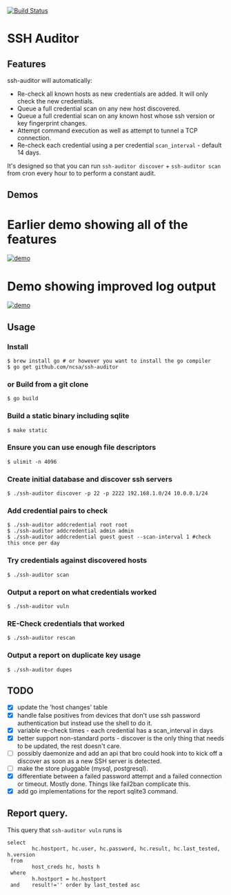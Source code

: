 [![Build Status](https://travis-ci.org/ncsa/ssh-auditor.svg?branch=master)](https://travis-ci.org/ncsa/ssh-auditor)

# SSH Auditor


## Features

ssh-auditor will automatically:

* Re-check all known hosts as new credentials are added.  It will only check the new credentials.
* Queue a full credential scan on any new host discovered.
* Queue a full credential scan on any known host whose ssh version or key fingerprint changes.
* Attempt command execution as well as attempt to tunnel a TCP connection.
* Re-check each credential using a per credential `scan_interval` - default 14 days.


It's designed so that you can run `ssh-auditor discover` + `ssh-auditor scan`
from cron every hour to to perform a constant audit.

## Demos

# Earlier demo showing all of the features
[![demo](https://asciinema.org/a/5rb3wv8oyoqzd80jfl03grrcv.png)](https://asciinema.org/a/5rb3wv8oyoqzd80jfl03grrcv?autoplay=1)

# Demo showing improved log output

[![demo](https://asciinema.org/a/F3fQYyJcieCS9Kfna6xWferjK.png)](https://asciinema.org/a/F3fQYyJcieCS9Kfna6xWferjK?autoplay=1)


## Usage

### Install

    $ brew install go # or however you want to install the go compiler
    $ go get github.com/ncsa/ssh-auditor

### or Build from a git clone

    $ go build

### Build a static binary including sqlite

    $ make static

### Ensure you can use enough file descriptors

    $ ulimit -n 4096

### Create initial database and discover ssh servers

    $ ./ssh-auditor discover -p 22 -p 2222 192.168.1.0/24 10.0.0.1/24

### Add credential pairs to check

    $ ./ssh-auditor addcredential root root
    $ ./ssh-auditor addcredential admin admin
    $ ./ssh-auditor addcredential guest guest --scan-interval 1 #check this once per day

### Try credentials against discovered hosts

    $ ./ssh-auditor scan

### Output a report on what credentials worked

    $ ./ssh-auditor vuln

### RE-Check credentials that worked

    $ ./ssh-auditor rescan

### Output a report on duplicate key usage

    $ ./ssh-auditor dupes

## TODO

 - [x] update the 'host changes' table
 - [x] handle false positives from devices that don't use ssh password authentication but instead use the shell to do it.
 - [x] variable re-check times - each credential has a scan_interval in days
 - [x] better support non-standard ports - discover is the only thing that needs to be updated, the rest doesn't care.
 - [ ] possibly daemonize and add an api that bro could hook into to kick off a discover as soon as a new SSH server is detected.
 - [ ] make the store pluggable (mysql, postgresql).
 - [x] differentiate between a failed password attempt and a failed connection or timeout.  Mostly done.  Things like fail2ban complicate this.
 - [x] add go implementations for the report sqlite3 command.

## Report query.

This query that `ssh-auditor vuln` runs is

    select
            hc.hostport, hc.user, hc.password, hc.result, hc.last_tested, h.version
     from
            host_creds hc, hosts h
     where
            h.hostport = hc.hostport
     and    result!='' order by last_tested asc
